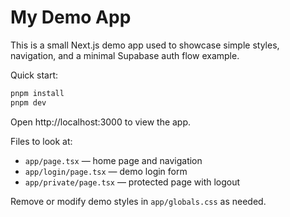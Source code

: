 # My Demo App

This is a small Next.js demo app used to showcase simple styles, navigation, and a minimal Supabase auth flow example.

Quick start:

```powershell
pnpm install
pnpm dev
```

Open http://localhost:3000 to view the app.

Files to look at:
- `app/page.tsx` — home page and navigation
- `app/login/page.tsx` — demo login form
- `app/private/page.tsx` — protected page with logout

Remove or modify demo styles in `app/globals.css` as needed.
